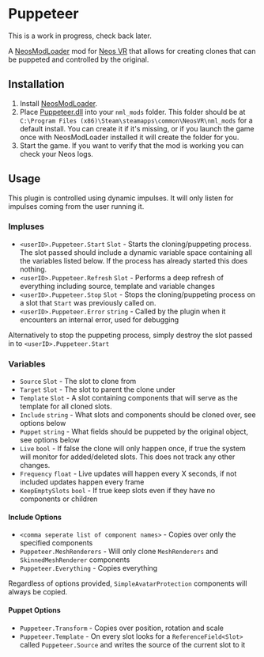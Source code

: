 # Puppeteer

This is a work in progress, check back later.

A [NeosModLoader](https://github.com/zkxs/NeosModLoader) mod for [Neos VR](https://neos.com/) that allows for creating clones that can be puppeted and controlled by the original.

## Installation

1. Install [NeosModLoader](https://github.com/zkxs/NeosModLoader).
2. Place [Puppeteer.dll]() into your `nml_mods` folder. This folder should be at `C:\Program Files (x86)\Steam\steamapps\common\NeosVR\nml_mods` for a default install. You can create it if it's missing, or if you launch the game once with NeosModLoader installed it will create the folder for you.
3. Start the game. If you want to verify that the mod is working you can check your Neos logs.

## Usage

This plugin is controlled using dynamic impulses.
It will only listen for impulses coming from the user running it.

### Impluses

* `<userID>.Puppeteer.Start` `Slot` - Starts the cloning/puppeting process. The slot passed should include a dynamic variable space containing all the variables listed below. If the process has already started this does nothing.
* `<userID>.Puppeteer.Refresh` `Slot` - Performs a deep refresh of everything including source, template and variable changes
* `<userID>.Puppeteer.Stop` `Slot` - Stops the cloning/puppeting process on a slot that `Start` was previously called on.
* `<userID>.Puppeteer.Error` `string` - Called by the plugin when it encounters an internal error, used for debugging

Alternatively to stop the puppeting process, simply destroy the slot passed in to `<userID>.Puppeteer.Start`

### Variables

* `Source` `Slot` - The slot to clone from 
* `Target` `Slot` - The slot to parent the clone under
* `Template` `Slot` - A slot containing components that will serve as the template for all cloned slots.
* `Include` `string` - What slots and components should be cloned over, see options below
* `Puppet` `string` - What fields should be puppeted by the original object, see options below
* `Live` `bool` - If false the clone will only happen once, if true the system will monitor for added/deleted slots. This does not track any other changes.
* `Frequency` `float` - Live updates will happen every X seconds, if not included updates happen every frame
* `KeepEmptySlots` `bool` - If true keep slots even if they have no components or children

#### Include Options

* `<comma seperate list of component names>` - Copies over only the specified components
* `Puppeteer.MeshRenderers` - Will only clone `MeshRenderers` and `SkinnedMeshRenderer` components
* `Puppeteer.Everything` - Copies everything 

Regardless of options provided, `SimpleAvatarProtection` components will always be copied.

#### Puppet Options

* `Puppeteer.Transform` - Copies over position, rotation and scale
* `Puppeteer.Template` - On every slot looks for a `ReferenceField<Slot>` called `Puppeteer.Source` and writes the source of the current slot to it
